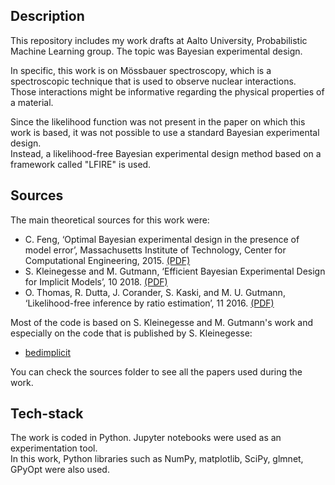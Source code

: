 ## Description
This repository includes my work drafts at Aalto University, Probabilistic Machine Learning group. The topic was Bayesian experimental design.

In specific, this work is on Mössbauer spectroscopy, which is a spectroscopic technique that is used to observe nuclear interactions. <br>
Those interactions might be informative regarding the physical properties of a material.

Since the likelihood function was not present in the paper on which this work is based, it was not possible to use a standard Bayesian experimental design. <br>
Instead, a likelihood-free Bayesian experimental design method based on a framework called "LFIRE" is used.

## Sources

The main theoretical sources for this work were:
* C. Feng, ‘Optimal Bayesian experimental design in the presence of model error’, Massachusetts Institute of Technology, Center for Computational Engineering, 2015. [(PDF)](https://github.com/behramulukir/mossbauer-spectroscopy/blob/main/sources/Optimal%20Bayesian%20experimental%20design%20in%20the%20presence%20of%20model%20error.pdf) 
* S. Kleinegesse and M. Gutmann, ‘Efficient Bayesian Experimental Design for Implicit Models’, 10 2018. [(PDF)](https://github.com/behramulukir/mossbauer-spectroscopy/blob/main/sources/Efficient%20Bayesian%20Experimental%20Design%20for%20Implicit%20Models.pdf)
* O. Thomas, R. Dutta, J. Corander, S. Kaski, and M. U. Gutmann, ‘Likelihood-free inference by ratio estimation’, 11 2016. [(PDF)](https://github.com/behramulukir/mossbauer-spectroscopy/blob/main/sources/Likelihood-free%20inference%20by%20ratio%20estimation.pdf)

Most of the code is based on S. Kleinegesse and M. Gutmann's work and especially on the code that is published by S. Kleinegesse:
* [bedimplicit](https://github.com/stevenkleinegesse/bedimplicit)

You can check the sources folder to see all the papers used during the work.

## Tech-stack
The work is coded in Python. Jupyter notebooks were used as an experimentation tool. <br>
In this work, Python libraries such as NumPy, matplotlib, SciPy, glmnet, GPyOpt were also used.
